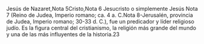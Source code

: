 Jesús de Nazaret,Nota 5​Cristo,Nota 6​ Jesucristo o simplemente Jesús Nota 7​ (Reino de Judea, Imperio romano; ca. 4 a. C.Nota 8​-Jerusalén, provincia de Judea, Imperio romano; 30-33 d. C.), fue un predicador y líder religioso judío. Es la figura central del cristianismo, la religión más grande del mundo y una de las más influyentes de la historia.2​3
